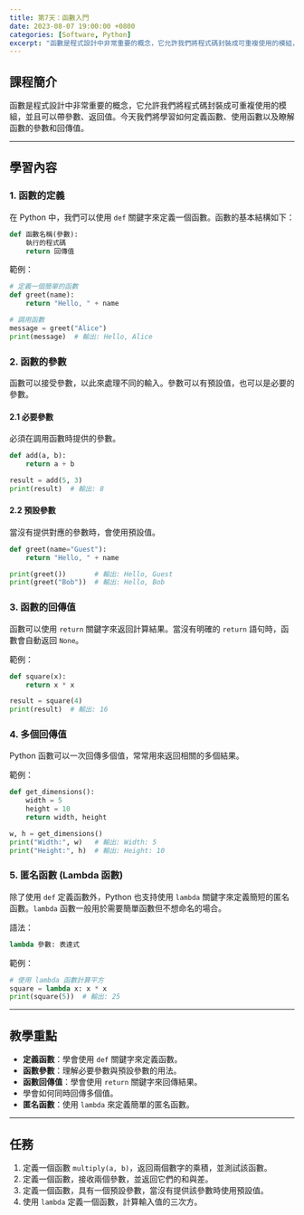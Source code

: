 ```yaml
---
title: 第7天：函數入門
date: 2023-08-07 19:00:00 +0800
categories: [Software, Python]
excerpt: "函數是程式設計中非常重要的概念，它允許我們將程式碼封裝成可重複使用的模組，並且可以帶參數、返回值。今天我們將學習如何定義函數、使用函數以及瞭解函數的參數和回傳值"
---
```


## 課程簡介
函數是程式設計中非常重要的概念，它允許我們將程式碼封裝成可重複使用的模組，並且可以帶參數、返回值。今天我們將學習如何定義函數、使用函數以及瞭解函數的參數和回傳值。

---

## 學習內容

### 1. 函數的定義

在 Python 中，我們可以使用 `def` 關鍵字來定義一個函數。函數的基本結構如下：

```python
def 函數名稱(參數):
    執行的程式碼
    return 回傳值
```

範例：
```python
# 定義一個簡單的函數
def greet(name):
    return "Hello, " + name

# 調用函數
message = greet("Alice")
print(message)  # 輸出: Hello, Alice
```

### 2. 函數的參數

函數可以接受參數，以此來處理不同的輸入。參數可以有預設值，也可以是必要的參數。

#### 2.1 必要參數
必須在調用函數時提供的參數。

```python
def add(a, b):
    return a + b

result = add(5, 3)
print(result)  # 輸出: 8
```

#### 2.2 預設參數
當沒有提供對應的參數時，會使用預設值。

```python
def greet(name="Guest"):
    return "Hello, " + name

print(greet())       # 輸出: Hello, Guest
print(greet("Bob"))  # 輸出: Hello, Bob
```

### 3. 函數的回傳值

函數可以使用 `return` 關鍵字來返回計算結果。當沒有明確的 `return` 語句時，函數會自動返回 `None`。

範例：
```python
def square(x):
    return x * x

result = square(4)
print(result)  # 輸出: 16
```

### 4. 多個回傳值

Python 函數可以一次回傳多個值，常常用來返回相關的多個結果。

範例：
```python
def get_dimensions():
    width = 5
    height = 10
    return width, height

w, h = get_dimensions()
print("Width:", w)   # 輸出: Width: 5
print("Height:", h)  # 輸出: Height: 10
```

### 5. 匿名函數 (Lambda 函數)

除了使用 `def` 定義函數外，Python 也支持使用 `lambda` 關鍵字來定義簡短的匿名函數。`lambda` 函數一般用於需要簡單函數但不想命名的場合。

語法：
```python
lambda 參數: 表達式
```

範例：
```python
# 使用 lambda 函數計算平方
square = lambda x: x * x
print(square(5))  # 輸出: 25
```

---

## 教學重點
- **定義函數**：學會使用 `def` 關鍵字來定義函數。
- **函數參數**：理解必要參數與預設參數的用法。
- **函數回傳值**：學會使用 `return` 關鍵字來回傳結果。
- 學會如何同時回傳多個值。
- **匿名函數**：使用 `lambda` 來定義簡單的匿名函數。

---

## 任務
1. 定義一個函數 `multiply(a, b)`，返回兩個數字的乘積，並測試該函數。
2. 定義一個函數，接收兩個參數，並返回它們的和與差。
3. 定義一個函數，具有一個預設參數，當沒有提供該參數時使用預設值。
4. 使用 `lambda` 定義一個函數，計算輸入值的三次方。
